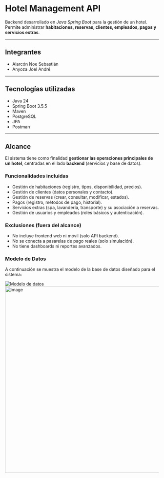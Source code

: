 # Hotel Management API

Backend desarrollado en _Java Spring Boot_ para la gestión de un hotel.  
Permite administrar **habitaciones, reservas, clientes, empleados, pagos y servicios extras**.

---

## Integrantes

- Alarcón Noe Sebastián
- Anyoza Joel André

---

## Tecnologías utilizadas

- Java 24
- Spring Boot 3.5.5
- Maven
- PostgreSQL
- JPA
- Postman

---

## Alcance

El sistema tiene como finalidad **gestionar las operaciones principales de un hotel**, centradas en el lado **backend** (servicios y base de datos).

### Funcionalidades incluidas

- Gestión de habitaciones (registro, tipos, disponibilidad, precios).
- Gestión de clientes (datos personales y contacto).
- Gestión de reservas (crear, consultar, modificar, estados).
- Pagos (registro, métodos de pago, historial).
- Servicios extras (spa, lavandería, transporte) y su asociación a reservas.
- Gestión de usuarios y empleados (roles básicos y autenticación).

### Exclusiones (fuera del alcance)

- No incluye frontend web ni móvil (solo API backend).
- No se conecta a pasarelas de pago reales (solo simulación).
- No tiene dashboards ni reportes avanzados.

### Modelo de Datos

A continuación se muestra el modelo de la base de datos diseñado para el sistema:

![Modelo de datos](C:\javaSpring\hotel_backend\src\main\resources\static\HotelDB.png)
<img width="711" height="612" alt="image" src="https://github.com/user-attachments/assets/61806804-6296-4df4-ae67-9ef342083468" />

